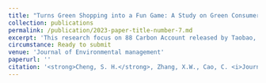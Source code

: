 ```yaml
---
title: "Turns Green Shopping into a Fun Game: A Study on Green Consumer Behavior on Taobao Platform with 88 Carbon Account."
collection: publications
permalink: /publication/2023-paper-title-number-7.md
excerpt: 'This research focus on 88 Carbon Account released by Taobao, encouraging consumers to green consumption. Mixed method was used to better explore the brand new phenomenon.This study adopts gamification affordance theory to investigate the factors that affect consumer willingness to purchase green products using the 88 Carbon Account system from both a technical and psychological perspective. '
circumstance: Ready to submit
venue: 'Journal of Environmental management'
paperurl: ''
citation: '<strong>Cheng, S. H.</strong>, Zhang, X.W., Cao, C. <i>Journal of Environmental management (SSCI Q1, If=8.7, ABS3)</i>, Ready to submit.'
---
```

